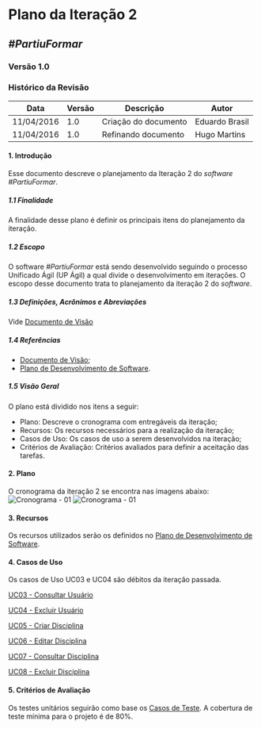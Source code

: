 # **Plano da Iteração 2**

##  ***#PartiuFormar***

### **Versão 1.0**

### Histórico da Revisão
Data|Versão|Descrição|Autor
----|------|---------|------------------
11/04/2016| 1.0 |Criação do documento|Eduardo Brasil
11/04/2016| 1.0 |Refinando documento|Hugo Martins

#### 1.                  Introdução
Esse documento descreve o planejamento da Iteração 2 do _software_ _#PartiuFormar_.

##### 1.1               Finalidade
A finalidade desse plano é definir os principais itens do planejamento da iteração.

##### 1.2               Escopo
O software _#PartiuFormar_ está sendo desenvolvido seguindo o processo Unificado Ágil (UP Ágil) a qual divide o desenvolvimento em iterações. O escopo desse documento trata to planejamento da iteração 2 do _software_.

##### 1.3               Definições, Acrônimos e Abreviações

Vide [Documento de Visão](https://github.com/vitornere/partiuformar/wiki/Documento-de-Vis%C3%A3o)

##### 1.4               Referências

* [Documento de Visão](https://github.com/vitornere/partiuformar/wiki/Documento-de-Vis%C3%A3o);
* [Plano de Desenvolvimento de Software](https://github.com/vitornere/partiuformar/wiki/Plano-de-Desenvolvimento-de-Software).


##### 1.5               Visão Geral
O plano está dividido nos itens a seguir:
* Plano: Descreve o cronograma com entregáveis da iteração;
* Recursos: Os recursos necessários para a realização da iteração; 
* Casos de Uso: Os casos de uso a serem desenvolvidos na iteração;
* Critérios de Avaliação: Critérios avaliados para definir a aceitação das tarefas.


#### 2.                  Plano
O cronograma da iteração 2 se encontra nas imagens abaixo:
![Cronograma - 01](http://imgur.com/hzFOcuS.png)
![Cronograma - 01](http://imgur.com/vZJhwHH.png)


#### 3.                  Recursos
Os recursos utilizados serão os definidos no [Plano de Desenvolvimento de Software](https://github.com/vitornere/partiuformar/wiki/Plano-de-Desenvolvimento-de-Software).

#### 4.                  Casos de Uso

Os casos de Uso UC03 e UC04 são débitos da iteração passada.

[UC03 - Consultar Usuário](https://github.com/vitornere/partiuformar/wiki/Especifica%C3%A7%C3%A3o-do-Caso-de-Uso-UC03---Consultar-Usu%C3%A1rio)

[UC04 - Excluir Usuário](https://github.com/vitornere/partiuformar/wiki/Especifica%C3%A7%C3%A3o-de-Caso-de-Uso-UC04---Excluir-Usu%C3%A1rio)

[UC05 - Criar Disciplina](https://github.com/vitornere/partiuformar/wiki/UC05---Criar-Disciplina)

[UC06 - Editar Disciplina](https://github.com/vitornere/partiuformar/wiki/UC06---Editar-Disciplina)

[UC07 - Consultar Disciplina](https://github.com/vitornere/partiuformar/wiki/UC07---Consultar-Disciplina)

[UC08 - Excluir Disciplina](https://github.com/vitornere/partiuformar/wiki/UC08---Excluir-Disciplina#uc08---excluir-disciplina)


#### 5.                  Critérios de Avaliação
Os testes unitários seguirão como base os [Casos de Teste](https://github.com/vitornere/partiuformar/wiki/Casos-de-teste).
A cobertura de teste mínima para o projeto é de 80%.